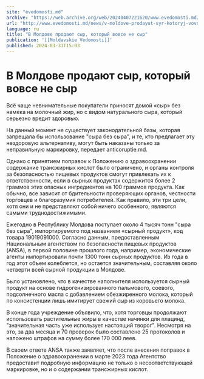 ```yaml
---
site: "evedomosti.md"
archive: "https://web.archive.org/web/20240407221620/www.evedomosti.md/news/v-moldove-prodayut-syr-kotoryj-vovse-ne-syr"
url: "http://www.evedomosti.md/news/v-moldove-prodayut-syr-kotoryj-vovse-ne-syr"
language: ru
title: "В Молдове продают сыр, который вовсе не сыр"
publication: '[[Moldavskie Vedomosti]]'
published: 2024-03-31T15:03
---
```


# В Молдове продают сыр, который вовсе не сыр

Всё чаще невнимательные покупатели приносят домой «сыр» без намека на молочный жир, но с видом натурального сыра, который серьезно вредит здоровью.

На данный момент не существует законодательной базы, которая запрещала бы использование "сыра без сыра", и те, кто предлагает эту нездоровую альтернативу, могут быть наказаны только за неправильную маркировку, передает anticoruptie.md.

Однако с принятием поправок к Положению о здравоохранении содержание трансжирных кислот было ограничено, и органы контроля за безопасностью пищевых продуктов смогут привлекать их к ответственности, если в сырных продуктах содержится более 2 граммов этих опасных ингредиентов на 100 граммов продукта. Как обычно, все зависит от бдительности проверяющих органов, честности торговцев и благоразумия потребителей. Как правило, эти три цели, хотя они и не представляют собой ничего особенного, являются самыми труднодостижимыми.

Ежегодно в Республику Молдова поступает около 4 тысяч тонн "сыра без сыра", импортируемого под названием «сырный продукт», код товара 19019091000. Согласно данным, предоставленным Национальным агентством по безопасности пищевых продуктов (ANSA), в первой половине прошлого года, например, экономические агенты импортировали почти 1300 тонн сырных продуктов. Из года в год этот объем колеблется, но остается значительным, составляя около четверти всей сырной продукции в Молдове.

Было установлено, что в качестве наполнителя используется сырный продукт на основе гидрогенизированного пальмового, соевого, подсолнечного масла с добавлением обезжиренного молока, который по консистенции лишь имитирует свежий сыр из коровьего молока.

В конце года учреждение объявило, что, хотя торговцы продолжают использовать растительные жиры в качестве начинки для плацинд, "значительная часть уже использует настоящий творог". Несмотря на это, за два месяца и 70 проверок было составлено 25 протоколов и наложено штрафов на сумму более 170 000 леев.

В своем ответе ANSA также заявляет, что после внесения поправок в Положение о здравоохранении в марте 2023 года Агентство предоставит подробную информацию не только о несоответствующей маркировке, но и о содержании трансжирных кислот.